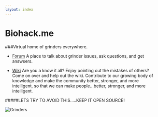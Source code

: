 ```yaml
---
layout: index
---
```


# Biohack.me
###Virtual home of grinders everywhere.

* [Forum](http://forum.biohack.me/categories/all) A place to talk about grinder issues, ask questions, and get answsers.


* [Wiki](http://wiki.biohack.me) Are you a know it all? Enjoy pointing out the mistakes of others? Come on over and help out the wiki. Contribute to our growing body of knowledge and make the community better, stronger, and more intelligent, so that we can make people...better, stronger, and more intelligent.

#####LETS TRY TO AVOID THIS.....KEEP IT OPEN SOURCE!

![Grinders](http://farm4.static.flickr.com/3029/3099855949_6e53fa767b.jpg)
